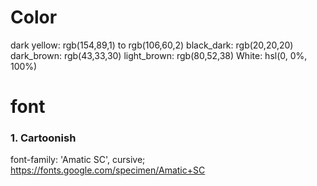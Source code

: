 # Color

dark yellow: rgb(154,89,1) to rgb(106,60,2)
black_dark: rgb(20,20,20)
dark_brown: rgb(43,33,30)
light_brown: rgb(80,52,38)
White: hsl(0, 0%, 100%)

# font

### 1. Cartoonish
font-family: 'Amatic SC', cursive;
https://fonts.google.com/specimen/Amatic+SC